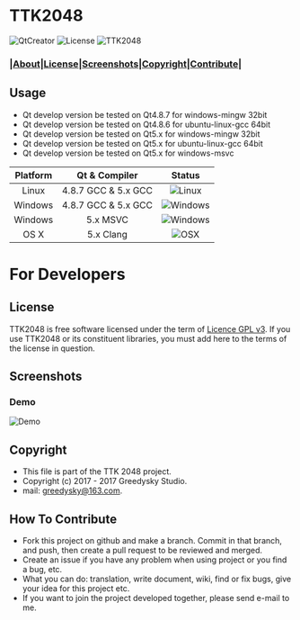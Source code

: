 # TTK2048
![QtCreator](https://img.shields.io/badge/Coded%20with-QtCreator%20IDE-blue.svg?style=flat-square)
![License](https://img.shields.io/badge/license-GPL%20V3-yellowgreen.svg?style=flat-square)
![TTK2048](https://img.shields.io/badge/Greedysky-TTK2048-green.svg?style=flat-square)

### **|[About](https://github.com/Greedysky/TTK2048#usage)|[License](https://github.com/Greedysky/TTK2048#license)|[Screenshots](https://github.com/Greedysky/TTK2048#screenshots)|[Copyright](https://github.com/Greedysky/TTK2048#copyright)|[Contribute](https://github.com/Greedysky/TTK2048#how-to-contribute)|**

Usage
----
 * Qt develop version be tested on Qt4.8.7 for windows-mingw 32bit
 * Qt develop version be tested on Qt4.8.6 for ubuntu-linux-gcc 64bit
 * Qt develop version be tested on Qt5.x for windows-mingw 32bit
 * Qt develop version be tested on Qt5.x for ubuntu-linux-gcc 64bit
 * Qt develop version be tested on Qt5.x for windows-msvc

 | Platform | Qt & Compiler       | Status                                                                                      |
| :---:    | :---:               | :---:                                                                                       |
| Linux    | 4.8.7 GCC & 5.x GCC    | ![Linux](https://img.shields.io/wercker/ci/wercker/docs.svg)                            |
| Windows  | 4.8.7 GCC & 5.x GCC       | ![Windows](https://img.shields.io/wercker/ci/wercker/docs.svg) |
| Windows  | 5.x MSVC       | ![Windows](https://img.shields.io/wercker/ci/wercker/docs.svg) |
| OS X     | 5.x Clang     | ![OSX](https://img.shields.io/badge/build-unknown-lightgrey.svg?style=flat-square)                            |

# For Developers

License
---
TTK2048 is free software licensed under the term of [Licence GPL v3](https://github.com/Greedysky/TTK2048/blob/master/LICENSE). If you use TTK2048 or its constituent libraries, you must add here to the terms of the license in question.

Screenshots
----
### Demo
![Demo](https://github.com/Greedysky/TTK2048/blob/master/demo.jpg?raw=true)

Copyright
-------
 * This file is part of the TTK 2048 project.
 * Copyright (c) 2017 - 2017 Greedysky Studio.
 * mail: greedysky@163.com.
 
How To Contribute
-------
 * Fork this project on github and make a branch. Commit in that branch, and push, then create a pull request to be reviewed and merged.
 * Create an issue if you have any problem when using project or you find a bug, etc.
 * What you can do: translation, write document, wiki, find or fix bugs, give your idea for this project etc.
 * If you want to join the project developed together, please send e-mail to me.
